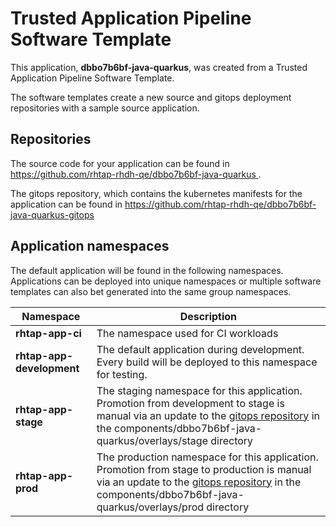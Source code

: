 # Trusted Application Pipeline Software Template

This application, **dbbo7b6bf-java-quarkus**, was created from a Trusted Application Pipeline Software Template.

The software templates create a new source and gitops deployment repositories with a sample source application. 

## Repositories

The source code for your application can be found in [https://github.com/rhtap-rhdh-qe/dbbo7b6bf-java-quarkus ](https://github.com/rhtap-rhdh-qe/dbbo7b6bf-java-quarkus ).
 
The gitops repository, which contains the kubernetes manifests for the application can be found in 
[https://github.com/rhtap-rhdh-qe/dbbo7b6bf-java-quarkus-gitops ](https://github.com/rhtap-rhdh-qe/dbbo7b6bf-java-quarkus-gitops ) 

## Application namespaces 

The default application will be found in the following namespaces. Applications can be deployed into unique namespaces or multiple software templates can also bet generated into the same group namespaces.  

|  Namespace   |  Description   |  
| -------- | -------- |
| **rhtap-app-ci** | The namespace used for CI workloads |
| **rhtap-app-development** | The default application during development. Every build will be deployed to this namespace for testing. |
| **rhtap-app-stage** | The staging namespace for this application. Promotion from development to stage is manual via an update to the [gitops repository](https://github.com/rhtap-rhdh-qe/dbbo7b6bf-java-quarkus-gitops ) in the components/dbbo7b6bf-java-quarkus/overlays/stage directory |
| **rhtap-app-prod** | The production namespace for this application. Promotion from stage to production is manual via an update to the [gitops repository](https://github.com/rhtap-rhdh-qe/dbbo7b6bf-java-quarkus-gitops ) in the components/dbbo7b6bf-java-quarkus/overlays/prod directory |